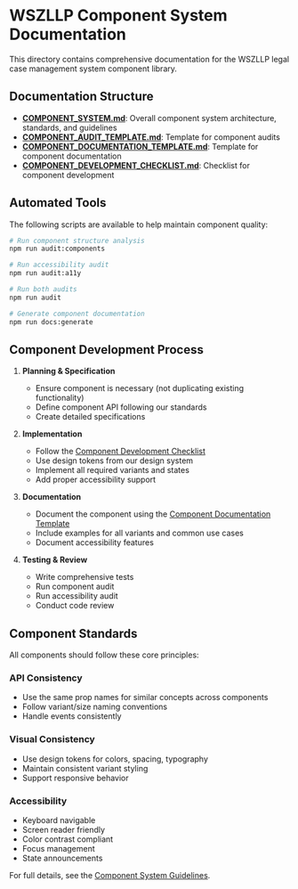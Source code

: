 # WSZLLP Component System Documentation

This directory contains comprehensive documentation for the WSZLLP legal case management system component library.

## Documentation Structure

- **[COMPONENT_SYSTEM.md](./COMPONENT_SYSTEM.md)**: Overall component system architecture, standards, and guidelines
- **[COMPONENT_AUDIT_TEMPLATE.md](./COMPONENT_AUDIT_TEMPLATE.md)**: Template for component audits
- **[COMPONENT_DOCUMENTATION_TEMPLATE.md](./COMPONENT_DOCUMENTATION_TEMPLATE.md)**: Template for component documentation
- **[COMPONENT_DEVELOPMENT_CHECKLIST.md](./COMPONENT_DEVELOPMENT_CHECKLIST.md)**: Checklist for component development

## Automated Tools

The following scripts are available to help maintain component quality:

```bash
# Run component structure analysis
npm run audit:components

# Run accessibility audit
npm run audit:a11y

# Run both audits
npm run audit

# Generate component documentation
npm run docs:generate
```

## Component Development Process

1. **Planning & Specification**
   - Ensure component is necessary (not duplicating existing functionality)
   - Define component API following our standards
   - Create detailed specifications

2. **Implementation**
   - Follow the [Component Development Checklist](./COMPONENT_DEVELOPMENT_CHECKLIST.md)
   - Use design tokens from our design system
   - Implement all required variants and states
   - Add proper accessibility support

3. **Documentation**
   - Document the component using the [Component Documentation Template](./COMPONENT_DOCUMENTATION_TEMPLATE.md)
   - Include examples for all variants and common use cases
   - Document accessibility features

4. **Testing & Review**
   - Write comprehensive tests
   - Run component audit
   - Run accessibility audit
   - Conduct code review

## Component Standards

All components should follow these core principles:

### API Consistency

- Use the same prop names for similar concepts across components
- Follow variant/size naming conventions
- Handle events consistently

### Visual Consistency

- Use design tokens for colors, spacing, typography
- Maintain consistent variant styling
- Support responsive behavior

### Accessibility

- Keyboard navigable
- Screen reader friendly
- Color contrast compliant
- Focus management
- State announcements

For full details, see the [Component System Guidelines](./COMPONENT_SYSTEM.md).